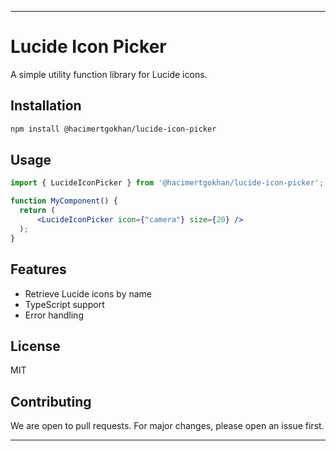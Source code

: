 
---

# Lucide Icon Picker
A simple utility function library for Lucide icons.

## Installation

```bash
npm install @hacimertgokhan/lucide-icon-picker
```

## Usage

```jsx
import { LucideIconPicker } from '@hacimertgokhan/lucide-icon-picker';

function MyComponent() {
  return (
      <LucideIconPicker icon={"camera"} size={20} />
  );
}
```

## Features

- Retrieve Lucide icons by name
- TypeScript support
- Error handling

## License
MIT

## Contributing

We are open to pull requests. For major changes, please open an issue first.

---